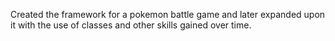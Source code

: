 Created the framework for a pokemon battle game and later expanded upon it with the use of classes and other skills gained over time.
